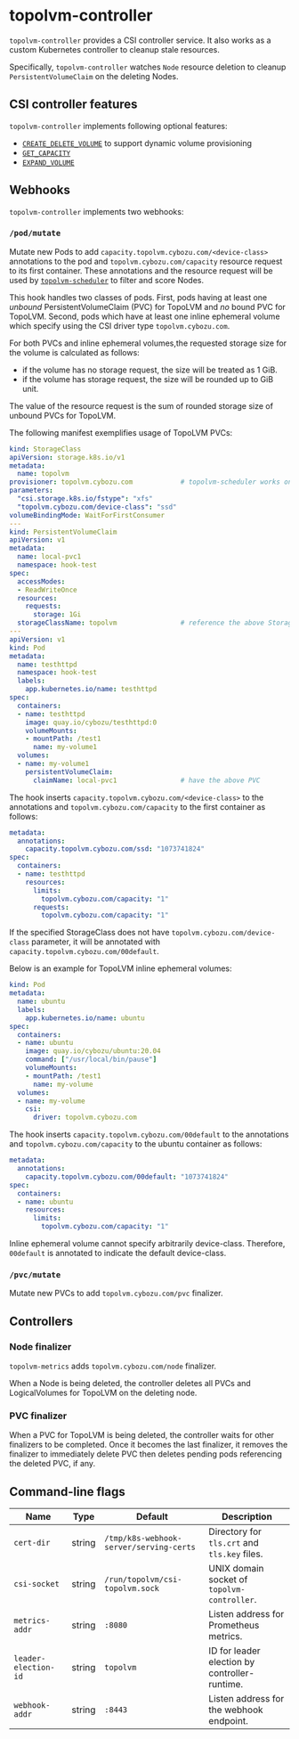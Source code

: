 topolvm-controller
==================

`topolvm-controller` provides a CSI controller service.  It also works as
a custom Kubernetes controller to cleanup stale resources.

Specifically, `topolvm-controller` watches `Node` resource deletion to
cleanup `PersistentVolumeClaim` on the deleting Nodes.

CSI controller features
-----------------------

`topolvm-controller` implements following optional features:

- [`CREATE_DELETE_VOLUME`](https://github.com/container-storage-interface/spec/blob/v1.1.0/spec.md#createvolume) to support dynamic volume provisioning
- [`GET_CAPACITY`](https://github.com/container-storage-interface/spec/blob/v1.1.0/spec.md#getcapacity)
- [`EXPAND_VOLUME`](https://github.com/container-storage-interface/spec/blob/v1.1.0/spec.md#controllerexpandvolume)

Webhooks
--------

`topolvm-controller` implements two webhooks:

### `/pod/mutate`

Mutate new Pods to add `capacity.topolvm.cybozu.com/<device-class>` annotations to the pod
and `topolvm.cybozu.com/capacity` resource request to its first container.
These annotations and the resource request will be used by
[`topolvm-scheduler`](./topolvm-scheduler.md) to filter and score Nodes.

This hook handles two classes of pods. First, pods having at least one _unbound_
PersistentVolumeClaim (PVC) for TopoLVM and _no_ bound PVC for TopoLVM. Second,
pods which have at least one inline ephemeral volume which specify using the CSI driver
type `topolvm.cybozu.com`.

For both PVCs and inline ephemeral volumes,the requested storage size for the
volume is calculated as follows:
- if the volume has no storage request, the size will be treated as 1 GiB.
- if the volume has storage request, the size will be rounded up to GiB unit.

The value of the resource request is the sum of rounded storage size
of unbound PVCs for TopoLVM.

The following manifest exemplifies usage of TopoLVM PVCs:

```yaml
kind: StorageClass
apiVersion: storage.k8s.io/v1
metadata:
  name: topolvm
provisioner: topolvm.cybozu.com            # topolvm-scheduler works only for StorageClass with this provisioner.
parameters:
  "csi.storage.k8s.io/fstype": "xfs"
  "topolvm.cybozu.com/device-class": "ssd"
volumeBindingMode: WaitForFirstConsumer
---
kind: PersistentVolumeClaim
apiVersion: v1
metadata:
  name: local-pvc1
  namespace: hook-test
spec:
  accessModes:
  - ReadWriteOnce
  resources:
    requests:
      storage: 1Gi
  storageClassName: topolvm                # reference the above StorageClass
---
apiVersion: v1
kind: Pod
metadata:
  name: testhttpd
  namespace: hook-test
  labels:
    app.kubernetes.io/name: testhttpd
spec:
  containers:
  - name: testhttpd
    image: quay.io/cybozu/testhttpd:0
    volumeMounts:
    - mountPath: /test1
      name: my-volume1
  volumes:
  - name: my-volume1
    persistentVolumeClaim:
      claimName: local-pvc1                # have the above PVC
```

The hook inserts `capacity.topolvm.cybozu.com/<device-class>` to the annotations
and `topolvm.cybozu.com/capacity` to the first container as follows:

```yaml
metadata:
  annotations:
    capacity.topolvm.cybozu.com/ssd: "1073741824"
spec:
  containers:
  - name: testhttpd
    resources:
      limits:
        topolvm.cybozu.com/capacity: "1"
      requests:
        topolvm.cybozu.com/capacity: "1"
```

If the specified StorageClass does not have `topolvm.cybozu.com/device-class` parameter,
it will be annotated with `capacity.topolvm.cybozu.com/00default`.

Below is an example for TopoLVM inline ephemeral volumes:

```yaml
kind: Pod
metadata:
  name: ubuntu
  labels:
    app.kubernetes.io/name: ubuntu
spec:
  containers:
  - name: ubuntu
    image: quay.io/cybozu/ubuntu:20.04
    command: ["/usr/local/bin/pause"]
    volumeMounts:
    - mountPath: /test1
      name: my-volume
  volumes:
  - name: my-volume
    csi:
      driver: topolvm.cybozu.com
```

The hook inserts `capacity.topolvm.cybozu.com/00default` to the annotations and
`topolvm.cybozu.com/capacity` to the ubuntu container as follows:

```yaml
metadata:
  annotations:
    capacity.topolvm.cybozu.com/00default: "1073741824"
spec:
  containers:
  - name: ubuntu
    resources:
      limits:
        topolvm.cybozu.com/capacity: "1"
```

Inline ephemeral volume cannot specify arbitrarily device-class.
Therefore, `00default` is annotated to indicate the default device-class.

### `/pvc/mutate`

Mutate new PVCs to add `topolvm.cybozu.com/pvc` finalizer.

Controllers
-----------

### Node finalizer

`topolvm-metrics` adds `topolvm.cybozu.com/node` finalizer.

When a Node is being deleted, the controller deletes all PVCs and LogicalVolumes for TopoLVM
on the deleting node.

### PVC finalizer

When a PVC for TopoLVM is being deleted, the controller waits for other
finalizers to be completed.  Once it becomes the last finalizer, it removes
the finalizer to immediately delete PVC then deletes pending pods referencing
the deleted PVC, if any.

Command-line flags
------------------

| Name                 | Type   | Default                                 | Description                                   |
| -------------------- | ------ | --------------------------------------- | --------------------------------------------- |
| `cert-dir`           | string | `/tmp/k8s-webhook-server/serving-certs` | Directory for `tls.crt` and `tls.key` files.  |
| `csi-socket`         | string | `/run/topolvm/csi-topolvm.sock`         | UNIX domain socket of `topolvm-controller`.   |
| `metrics-addr`       | string | `:8080`                                 | Listen address for Prometheus metrics.        |
| `leader-election-id` | string | `topolvm`                               | ID for leader election by controller-runtime. |
| `webhook-addr`       | string | `:8443`                                 | Listen address for the webhook endpoint.      |
